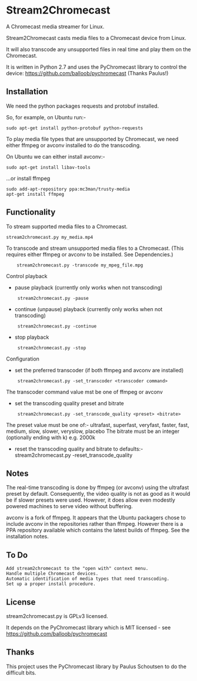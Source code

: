 Stream2Chromecast
=================

A Chromecast media streamer for Linux.

Stream2Chromecast casts media files to a Chromecast device from Linux.

It will also transcode any unsupported files in real time and play them on the Chromecast.

It is written in Python 2.7 and uses the PyChromecast library to control the device: https://github.com/balloob/pychromecast (Thanks Paulus!)




Installation
------------
We need the python packages requests and protobuf installed.

So, for example, on Ubuntu run:-

    sudo apt-get install python-protobuf python-requests
   
   
   
To play media file types that are unsupported by Chromecast, we need either ffmpeg or avconv installed to do the transcoding.

On Ubuntu we can either install avconv:-

    sudo apt-get install libav-tools
   
...or install ffmpeg

    sudo add-apt-repository ppa:mc3man/trusty-media
    apt-get install ffmpeg
   



Functionality
-------------
To stream supported media files to a Chromecast.

    stream2chromecast.py my_media.mp4


To transcode and stream unsupported media files to a Chromecast.
    (This requires either ffmpeg or avconv to be installed. See Dependencies.)

        stream2chromecast.py -transcode my_mpeg_file.mpg


Control playback

 - pause playback (currently only works when not transcoding)
   
        stream2chromecast.py -pause
       
 - continue (unpause) playback (currently only works when not transcoding)
   
        stream2chromecast.py -continue
       
 - stop playback
   
        stream2chromecast.py -stop  


Configuration

 - set the preferred transcoder (if both ffmpeg and avconv are installed)
    
        stream2chromecast.py -set_transcoder <transcoder command>
        
 The transcoder command value mst be one of ffmpeg or avconv
    

 - set the transcoding quality preset and bitrate

        stream2chromecast.py -set_transcode_quality <preset> <bitrate>       
    
 The preset value must be one of:-
   ultrafast, superfast, veryfast, faster, fast, medium, slow, slower, veryslow, placebo
 The bitrate must be an integer (optionally ending with k) e.g. 2000k
      
            
 - reset the transcoding quality and bitrate to defaults:-
        stream2chromecast.py -reset_transcode_quality              
          
   
Notes
-----
The real-time transcoding is done by ffmpeg (or avconv) using the ultrafast preset by default. Consequently, the video quality is not as good as it would be if slower presets were used. However, it does allow even modestly powered machines to serve video without buffering.

avconv is a fork of ffmpeg. It appears that the Ubuntu packagers chose to include avconv in the repositories rather than ffmpeg. However there is a PPA repository available which contains the latest builds of ffmpeg. See the installation notes.


To Do
-----
    Add stream2chromecast to the "open with" context menu. 
    Handle multiple Chromecast devices.
    Automatic identification of media types that need transcoding.
    Set up a proper install procedure.


License
-------
stream2chromecast.py is GPLv3 licensed.

It depends on the PyChromecast library which is MIT licensed - see https://github.com/balloob/pychromecast


Thanks
------
This project uses the PyChromecast library by Paulus Schoutsen to do the difficult bits.
